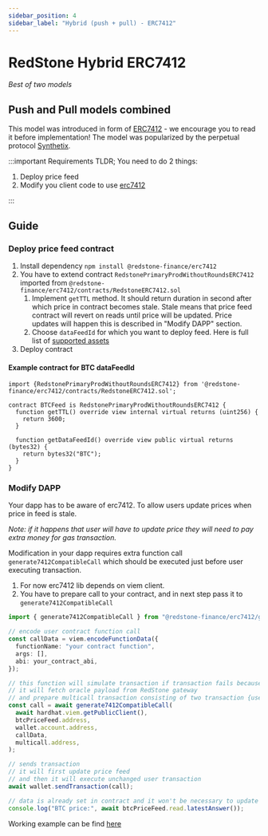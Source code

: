 ```yaml
---
sidebar_position: 4
sidebar_label: "Hybrid (push + pull) - ERC7412"
---
```


# RedStone Hybrid ERC7412

_Best of two models_

## Push and Pull models combined

This model was introduced in form of [ERC7412](https://eips.ethereum.org/EIPS/eip-7412) - we encourage you to read it before implementation! The model was popularized by the perpetual protocol [Synthetix](https://synthetix.io/).

:::important Requirements
TLDR; You need to do 2 things:

1. Deploy price feed
2. Modify you client code to use [erc7412](https://www.npmjs.com/package/@redstone-finance/erc7412)

:::

## Guide

### Deploy price feed contract

1. Install dependency `npm install @redstone-finance/erc7412`
2. You have to extend contract `RedstonePrimaryProdWithoutRoundsERC7412` imported from `@redstone-finance/erc7412/contracts/RedstoneERC7412.sol`
   1. Implement `getTTL` method. It should return duration in second after which price in contract becomes stale. Stale means that price feed contract will revert on reads until price will be updated. Price updates will happen this is described in "Modify DAPP" section.
   2. Choose `dataFeedId` for which you want to deploy feed. Here is full list of [supported assets](https://app.redstone.finance/#/app/data-services/redstone-primary-prod)
3. Deploy contract

#### Example contract for BTC dataFeedId

```sol
import {RedstonePrimaryProdWithoutRoundsERC7412} from '@redstone-finance/erc7412/contracts/RedstoneERC7412.sol';

contract BTCFeed is RedstonePrimaryProdWithoutRoundsERC7412 {
  function getTTL() override view internal virtual returns (uint256) {
    return 3600;
  }

  function getDataFeedId() override view public virtual returns (bytes32) {
    return bytes32("BTC");
  }
}
```

### Modify DAPP

Your dapp has to be aware of erc7412. To allow users update prices when price in feed is stale.

_Note: if it happens that user will have to update price they will need to pay extra money for gas transaction._

Modification in your dapp requires extra function call `generate7412CompatibleCall` which should be executed just before user executing transaction.

1. For now erc7412 lib depends on viem client.
2. You have to prepare call to your contract, and in next step pass it to `generate7412CompatibleCall`

```ts
import { generate7412CompatibleCall } from "@redstone-finance/erc7412/generate7412CompatibleCall";

// encode user contract function call
const callData = viem.encodeFunctionData({
  functionName: "your contract function",
  args: [],
  abi: your_contract_abi,
});

// this function will simulate transaction if transaction fails because of erc7412.OracleDataRequired,
// it will fetch oracle payload from RedStone gateway
// and prepare multicall transaction consisting of two transaction {user_tx,update_redstone_price_feed_tx}
const call = await generate7412CompatibleCall(
  await hardhat.viem.getPublicClient(),
  btcPriceFeed.address,
  wallet.account.address,
  callData,
  multicall.address,
);

// sends transaction
// it will first update price feed
// and then it will execute unchanged user transaction
await wallet.sendTransaction(call);

// data is already set in contract and it won't be necessary to update it until TTL passes
console.log("BTC price:", await btcPriceFeed.read.latestAnswer());
```

Working example can be find [here](https://github.com/redstone-finance/erc7412-example)
